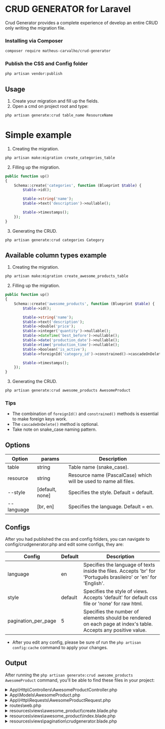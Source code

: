 # CRUD GENERATOR for Laravel
Crud Generator provides a complete experience of develop an entire CRUD only writing the migration file.

### Installing via Composer

```bash
composer require matheus-carvalho/crud-generator
```

### Publish the CSS and Config folder
```bash
php artisan vendor:publish
```

## Usage
1. Create your migration and fill up the fields.
2. Open a cmd on project root and type:
```bash
php artisan generate:crud table_name ResourceName
```

# Simple example
1. Creating the migration.
```bash 
php artisan make:migration create_categories_table
```

2. Filling up the migration.
```php
public function up()
{
    Schema::create('categories', function (Blueprint $table) {
        $table->id();

        $table->string('name');
        $table->text('description')->nullable();

        $table->timestamps();
    });
}
```

3. Generating the CRUD.
```bash
php artisan generate:crud categories Category
```

## Available column types example
1. Creating the migration.
```bash 
php artisan make:migration create_awesome_products_table
```

2. Filling up the migration.
```php
public function up()
{
    Schema::create('awesome_products', function (Blueprint $table) {
        $table->id();

        $table->string('name');
        $table->text('description');
        $table->double('price');
        $table->integer('quantity')->nullable();
        $table->dateTime('best_before')->nullable();
        $table->date('production_date')->nullable();
        $table->time('production_time')->nullable();
        $table->boolean('is_active');
        $table->foreignId('category_id')->constrained()->cascadeOnDelete();

        $table->timestamps();
    });
}
```

3. Generating the CRUD.
```bash
php artisan generate:crud awesome_products AwesomeProduct
```

### Tips

- The combination of `foreignId()` and `constrained()` methods is essential to make foreign keys work.
- The `cascadeOnDelete()` method is optional.
- Take note on snake_case naming pattern.

## Options

| Option     | params          | Description                                                      |
|------------|-----------------|------------------------------------------------------------------|
| table      | string          | Table name (snake_case).                                         |
| resource   | string          | Resource name (PascalCase) which will be used to name all files. |
| --style    | [default, none] | Specifies the style. Default = default.                          |
| --language | [br, en]        | Specifies the language. Default = en.                            |

## Configs

After you had published the css and config folders, you can navigate to config/crudgenerator.php and edit some configs, they are:

| Config              | Default | Description                                                                                                      |
|---------------------|---------|------------------------------------------------------------------------------------------------------------------|
| language            | en      | Specifies the language of texts inside the files. Accepts 'br' for 'Português brasileiro' or 'en' for 'English'. |
| style               | default | Specifies the style of views. Accepts 'default' for default css file or 'none' for raw html.                     |
| pagination_per_page | 5       | Specifies the number of elements should be rendered on each page at index's table. Accepts any positive value.   |

- After you edit any config, please be sure of run the `php artisan config:cache`
command to apply your changes.

## Output

After running the `php artisan generate:crud awesome_products AwesomeProduct` command, you'll be able to find these files in your project:

<details>
<summary> App\Http\Controllers\AwesomeProductController.php </summary>

```php
<?php

namespace App\Http\Controllers;

use App\Http\Requests\AwesomeProductRequest;
use Illuminate\Http\RedirectResponse;
use Illuminate\View\View;
use App\Models\AwesomeProduct;
use App\Models\Category;

class AwesomeProductController extends Controller
{
	public function index(): View
	{
		$perPage = 5;
		$items = AwesomeProduct::paginate($perPage);
		return view('awesome_product.index', compact('items'));
	}

	public function create(): View
	{
		$categoryList = Category::all();
		return view('awesome_product.create', compact('categoryList'));
	}

	public function edit($id): View
	{
		$item = AwesomeProduct::find($id);
		$categoryList = Category::all();
		return view('awesome_product.create', compact('categoryList', 'item'));
	}

	public function store(AwesomeProductRequest $request): RedirectResponse
	{
		$data = $request->validated();
		$insert = AwesomeProduct::create($data);
		if (!$insert) {
			return redirect()->back()->with('error', 'Error inserting AwesomeProduct');
		}

		return redirect()->route('indexAwesomeProduct')->with('message', 'AwesomeProduct inserted successfully');
	}

	public function update(AwesomeProductRequest $request, int $id): RedirectResponse
	{
		$data = $request->validated();

		$item = AwesomeProduct::find($id);
		$update = $item->update($data);
		if (!$update) {
			return redirect()->back();
		}

		return redirect()->route('indexAwesomeProduct');
	}

	public function destroy(int $id): RedirectResponse
	{
		$item = AwesomeProduct::find($id);
		$delete = $item->delete();
		if (!$delete) {
			return redirect()->back()->with('error', 'Error deleting AwesomeProduct');
		}

		return redirect()->route('indexAwesomeProduct')->with('message', 'AwesomeProduct deleted successfully');
	}
}
```

</details>

<details>
<summary> App\Models\AwesomeProduct.php </summary>

```php
<?php

namespace App\Models;

use Illuminate\Database\Eloquent\Model;
use Illuminate\Database\Eloquent\Relations\BelongsTo;

/**
 * @method static find($id)
 * @method static create(array $data)
 * @method static paginate(int $perPage)
 */
class AwesomeProduct extends Model
{
	protected $table = 'awesome_products';

	protected $fillable = [
		'name',
		'description',
		'price',
		'quantity',
		'best_before',
		'production_date',
		'production_time',
		'is_active',
		'category_id'
	];

	public static $notNullableBooleans = [
		'is_active'
	];

	public function Category(): BelongsTo
	{
		return $this->belongsTo('App\Models\Category', 'category_id', 'id');
	}
}
```

</details>

<details>
<summary> App\Http\Requests\AwesomeProductRequest.php </summary>

```php
<?php

namespace App\Http\Requests;

use App\Models\AwesomeProduct;
use Illuminate\Foundation\Http\FormRequest;

class AwesomeProductRequest extends FormRequest
{
	/**
	 * Determine if the user is authorized to make this request.
	 *
	 * @return bool
	 */
	public function authorize(): bool
	{
		return true;
	}

	public function validationData(): array
	{
		$data = parent::validationData();

		foreach (AwesomeProduct::$notNullableBooleans as $notNullableBoolean) {
			$data[$notNullableBoolean] = $data[$notNullableBoolean] ?? false;
		}

		return $data;
	}

	/**
	 * Get the validation rules that apply to the request.
	 *
	 * @return array
	 */
	public function rules(): array
	{
		return [
			'name' => 'required',
			'description' => 'required',
			'price' => 'required',
			'is_active' => 'required',
			'quantity' => 'nullable',
			'best_before' => 'nullable',
			'production_date' => 'nullable',
			'production_time' => 'nullable',
			'category_id' => 'required|integer|min:1'
		];
	}

	public function messages(): array
	{
		return [
			'required' => 'The :attribute field is required.',
			'min' => 'You must select the :attribute.'
		];
	}
}
```

</details>

<details>
<summary> routes\web.php </summary>

```php
[...]
use App\Http\Controllers\AwesomeProductController;
[...]
Route::get('/awesome-products', [AwesomeProductController::class, 'index'])->name('awesome_products.index');
Route::get('/awesome-products/create', [AwesomeProductController::class, 'create'])->name('awesome_products.create');
Route::get('/awesome-products/edit/{id}', [AwesomeProductController::class, 'edit'])->name('awesome_products.edit');
Route::post('/awesome-products', [AwesomeProductController::class, 'store'])->name('awesome_products.store');
Route::put('/awesome-products/{id}', [AwesomeProductController::class, 'update'])->name('awesome_products.update');
Route::delete('/awesome-products/{id}', [AwesomeProductController::class, 'destroy'])->name('awesome_products.delete');
```

</details>

<details>
<summary> resources\views\awesome_product\create.blade.php </summary>

```php
<link href="{{asset('css/crudgenerator/default.css')}}" rel='stylesheet'>

<title>Create AwesomeProduct</title>

<div class="container">
	<div class="mt-20">
		<ul class="breadcrumb">
			<li><a href="{{ route('awesome_products.index') }}">AwesomeProduct</a></li>
			<li class='active'>Create AwesomeProduct</li>
		</ul>
	</div>
	<form method="post" 
		@if(isset($item))
			action="{{ route('awesome_products.update', $item->id) }}">
			{!! method_field('PUT') !!}
		@else
			action="{{ route('awesome_products.store') }}">
		@endif
		{!! csrf_field() !!}
		<div class="form-group">
			<label for="name">Name</label>
			<input class="form-control" id="name" name="name" value="{{isset($item) ? $item->name : old('name')}}" type="text">
			@error('name')
				<div class="alert alert-danger">{{ $message }}</div>
			@enderror
		</div>
		<div class="form-group">
			<label for="description">Description</label>
			<textarea class="form-control" id="description" name="description">{{isset($item) ? $item->description : old('description')}}</textarea>
			@error('description')
				<div class="alert alert-danger">{{ $message }}</div>
			@enderror
		</div>
		<div class="form-group">
			<label for="price">Price</label>
			<input class="form-control" id="price" name="price" value="{{isset($item) ? $item->price : old('price')}}" type="number" step="0.01">
			@error('price')
				<div class="alert alert-danger">{{ $message }}</div>
			@enderror
		</div>
		<div class="form-group">
			<label for="quantity">Quantity</label>
			<input class="form-control" id="quantity" name="quantity" value="{{isset($item) ? $item->quantity : old('quantity')}}" type="number">
			@error('quantity')
				<div class="alert alert-danger">{{ $message }}</div>
			@enderror
		</div>
		<div class="form-group">
			<label for="best_before">Best before</label>
			<input class="form-control" id="best_before" name="best_before" value="{{isset($item) ? str_replace(' ', 'T', $item->best_before) : old('best_before')}}" type="datetime-local">
			@error('best_before')
				<div class="alert alert-danger">{{ $message }}</div>
			@enderror
		</div>
		<div class="form-group">
			<label for="production_date">Production date</label>
			<input class="form-control" id="production_date" name="production_date" value="{{isset($item) ? $item->production_date : old('production_date')}}" type="date">
			@error('production_date')
				<div class="alert alert-danger">{{ $message }}</div>
			@enderror
		</div>
		<div class="form-group">
			<label for="production_time">Production time</label>
			<input class="form-control" id="production_time" name="production_time" value="{{isset($item) ? $item->production_time : old('production_time')}}" type="time">
			@error('production_time')
				<div class="alert alert-danger">{{ $message }}</div>
			@enderror
		</div>
		<div class="form-group">
			<label for="is_active">Is active</label>
			<input class="form-check-input" id="is_active" name="is_active" type="checkbox" value="true"
				@if(isset($item) && $item->is_active)
					checked
				@endif
			>
			@error('is_active')
				<div class="alert alert-danger">{{ $message }}</div>
			@enderror
		</div>
		<div class="form-group">
			<label for="category_id">Category</label>
			
			<select name="category_id" id="category_id" class="form-control">
				<option value="0">Select the Category</option>
				@foreach($categoryList as $category)
					<option value="{{$category->id}}"
						@if((isset($item) && $category->id == $item->category_id)||$category->id == old('category_id')) selected @endif
					>
						{{$category->name}}
					</option>
				@endforeach
			</select>
			@error('category_id')
				<div class="alert alert-danger">{{ $message }}</div>
			@enderror
		</div>

		<button class="btn btn-success">Save</button>
	</form>
</div>
```

</details>

<details>
<summary> resources\views\awesome_product\index.blade.php </summary>

```php
<link href="{{asset('css/crudgenerator/default.css')}}" rel='stylesheet'>

<title>AwesomeProduct</title>

<div class="container">
	<div class="row justify-content-around align-items-center mt-20">
		<div>
			<p class="list-header">AwesomeProduct List</p>
		</div>
		<div>
			<a href="{{route('awesome_products.create')}}" class="btn btn-success">New &#10004;</a>
		</div>
	</div>
	<div class="row">

	@if (session('message'))
		<div class='alert alert-success w-100'>
			{{ session('message') }}
		</div>
	@endif
	</div>

	<div class="row overflow-auto">
		<table class="list-table table-stripped mt-20 w-100">
			<thead>
				<tr>
					<th>Name</th>
					<th>Description</th>
					<th>Price</th>
					<th>Quantity</th>
					<th>Best before</th>
					<th>Production date</th>
					<th>Production time</th>
					<th>Is active</th>
					<th>Category</th>
					<th>Actions</th>
				</tr>
			</thead>
			<tbody>
			@forelse ($items as $item)
				<tr>
					<td>{{$item->name}}</td>
					<td>{{$item->description}}</td>
					<td>{{$item->price}}</td>
					<td>{{$item->quantity}}</td>
					<td>{{$item->best_before}}</td>
					<td>{{$item->production_date}}</td>
					<td>{{$item->production_time}}</td>
					<td>{{$item->is_active}}</td>
					<td>{{$item->Category->name}}</td>
					<td class="row justify-content-start align-items-center">
						<div class="action-button">
							<a href="{{route('awesome_products.edit', $item->id)}}" class="btn btn-warning" title="Edit"> &#9998; </a>
						</div>
						<div class="action-button">
							<form title="Delete" method="post" action="{{route('awesome_products.delete', $item->id)}}">
								{!! method_field('DELETE') !!} {!! csrf_field() !!}
								<button class="btn btn-danger"> &times; </button>
							</form>
						</div>
					</td>
				</tr>
			@empty <tr> <td colspan="100%">No AwesomeProduct found!</td> </tr>
			@endforelse
			</tbody>
		</table>
		{{$items->links('pagination.crudgenerator')}}
	</div>
</div>
```

</details>

<details>
<summary> resources\views\pagination\crudgenerator.blade.php </summary>

```php
@if ($paginator->hasPages())
	<ul class="pager w-100">
		@if ($paginator->onFirstPage())
			<li class="disabled"><span>← Previous</span></li>
		@else
			<li><a href="{{ $paginator->previousPageUrl() }}" rel="prev">← Previous</a></li>
		@endif

		@foreach ($elements as $element)
			@if (is_string($element))
				<li class="disabled"><span>{{ $element }}</span></li>
			@endif

			@if (is_array($element))
				@foreach ($element as $page => $url)
					@if ($page == $paginator->currentPage())
						<li class="active my-active"><span>{{ $page }}</span></li>
					@else
						<li><a href="{{ $url }}">{{ $page }}</a></li>
					@endif
				@endforeach
			@endif
		@endforeach

		@if ($paginator->hasMorePages())
			<li><a href="{{ $paginator->nextPageUrl() }}" rel="next">Next →</a></li>
		@else
			<li class="disabled"><span>Next →</span></li>
		@endif
	</ul>
	<small class="pager-info">Showing {{$paginator->firstItem()}} to {{$paginator->lastItem()}} of {{$paginator->total()}} results</small>
@endif
```

</details>

